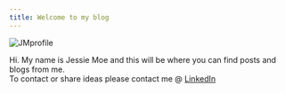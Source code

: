 ```yaml
---
title: Welcome to my blog
---
```

![JMprofile](https://github.com/user-attachments/assets/96d99456-dd8c-47c3-85d0-254a7c600a1a)

Hi. My name is Jessie Moe and this will be where you can find posts and blogs from me.  <br />
To contact or share ideas please contact me @ [LinkedIn](www.linkedin.com/in/jessie-moe)
